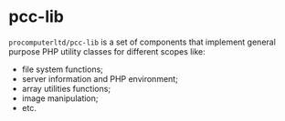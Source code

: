 # pcc-lib

`procomputerltd/pcc-lib` is a set of components that implement 
general purpose PHP utility classes for different scopes like:

- file system functions;
- server information and PHP environment;
- array utilities functions;
- image manipulation;
- etc.

